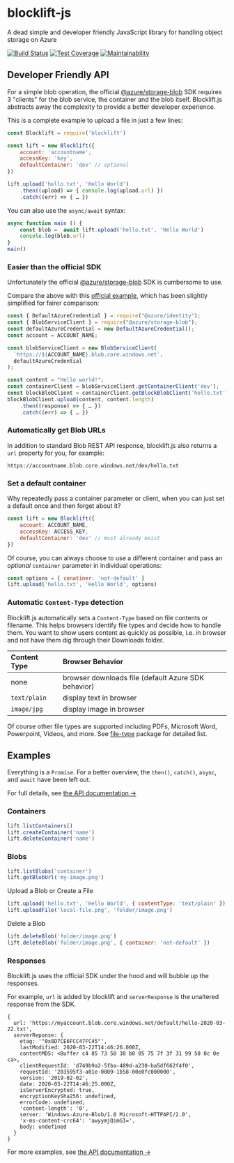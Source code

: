 # blocklift-js

A dead simple and developer friendly JavaScript library for handling object storage on Azure

[![Build Status](https://travis-ci.org/julie-ng/blocklift-js.svg?branch=master)](https://travis-ci.org/julie-ng/blocklift-js)
[![Test Coverage](https://api.codeclimate.com/v1/badges/4b5bf0e191de7c6c74c8/test_coverage)](https://codeclimate.com/github/julie-ng/blocklift-js/test_coverage)
[![Maintainability](https://api.codeclimate.com/v1/badges/4b5bf0e191de7c6c74c8/maintainability)](https://codeclimate.com/github/julie-ng/blocklift-js/maintainability)

## Developer Friendly API

For a simple blob operation, the official [@azure/storage-blob](https://github.com/Azure/azure-sdk-for-js/tree/master/sdk/storage/storage-blob) SDK requires 3 "clients" for the blob service, the container and the blob itself. Blocklift.js abstracts away the complexity to provide a better developer experience.

This is a complete example to upload a file in just a few lines:

```javascript
const Blocklift = require('blocklift')

const lift = new Blocklift({
	account: 'accountname',
	accessKey: 'key',
	defaultContainer: 'dev' // optional
})

lift.upload('hello.txt', 'Hello World')
	.then((upload) => { console.log(upload.url) })
	.catch((err) => { … })
```

You can also use the `async/await` syntax:

```javascript
async function main () {
	const blob =  await lift.upload('hello.txt', 'Hello World')
	console.log(blob.url)
}
main()
```

### Easier than the official SDK

Unfortunately the official [@azure/storage-blob](https://github.com/Azure/azure-sdk-for-js/tree/master/sdk/storage/storage-blob) SDK is cumbersome to use. 

Compare the above with this [official example](https://github.com/Azure/azure-sdk-for-js/tree/master/sdk/storage/storage-blob#create-a-blob-by-uploading-data-to), which has been slightly simplified for fairer comparison:

```javascript
const { DefaultAzureCredential } = require("@azure/identity");
const { BlobServiceClient } = require("@azure/storage-blob");
const defaultAzureCredential = new DefaultAzureCredential();
const account = ACCOUNT_NAME;

const blobServiceClient = new BlobServiceClient(
  `https://${ACCOUNT_NAME}.blob.core.windows.net`,
  defaultAzureCredential
);

const content = "Hello world!";
const containerClient = blobServiceClient.getContainerClient('dev');
const blockBlobClient = containerClient.getBlockBlobClient('hello.txt');
blockBlobClient.upload(content, content.length)
	.then((response) => { … })
	.catch((err) => { … })
```

### Automatically get Blob URLs

In addition to standard Blob REST API response, blocklift.js also returns a `url` property for you, for example:

```
https://accountname.blob.core.windows.net/dev/hello.txt
```

### Set a default container

Why repeatedly pass a container parameter or client, when you can just set a default once and then forget about it?

```javascript
const lift = new Blocklift({
	account: ACCOUNT_NAME,
	accessKey: ACCESS_KEY,
	defaultContainer: 'dev' // must already exist
})
```

Of course, you can always choose to use a different container and pass an _optional_ `container` parameter in individual operations:

```javascript
const options = { conatiner: 'not-default' }
lift.upload('hello.txt', 'Hello World', options)
```

### Automatic `Content-Type` detection

Blocklift.js automatically sets a `Content-Type` based on file contents or filename. This helps browsers identify file types and decide how to handle them. You want to show users content as quickly as possible, i.e. in browser and not have them dig through their Downloads folder.

| Content Type | Browser Behavior |
|:--|:--|
| none | browser downloads file (default Azure SDK behavior) |
| `text/plain` | display text in browser |
| `image/jpg` | display image in browser |

Of course other file types are supported including PDFs, Microsoft Word, Powerpoint, Videos, and more. See [file-type](https://www.npmjs.com/package/file-type#supported-file-types) package for detailed list.

## Examples

Everything is a `Promise`. For a better overview, the `then()`, `catch()`, `async`, and `await` have been left out.

For full details, see [the API documentation &rarr;](https://julie-ng.github.io/blocklift-js/)

### Containers

```javascript
lift.listContainers()
lift.createContainer('name')
lift.deleteContainer('name')
```

### Blobs

```javascript
lift.listBlobs('container')
lift.getBlobUrl('my-image.png')
```

Upload a Blob or Create a File

```javascript
lift.upload('hello.txt', 'Hello World', { contentType: 'text/plain' })
lift.uploadFile('local-file.png', 'folder/image.png')
```

Delete a Blob

```javascript
lift.deleteBlob('folder/image.png')
lift.deleteBlob('folder/image.png', { container: 'not-default' })
```

### Responses

Blocklift.js uses the official SDK under the hood and will bubble up the responses. 

For example, `url` is added by blocklift and `serverResponse` is the unaltered response from the SDK.

```
{
  url: 'https://myaccount.blob.core.windows.net/default/hello-2020-03-22.txt',
  serverReponse: {
    etag: '"0x8D7CE6FCC47FC45"',
    lastModified: 2020-03-22T14:46:26.000Z,
    contentMD5: <Buffer c4 85 73 58 38 b0 05 75 7f 3f 31 99 50 0c 0e ca>,
    clientRequestId: 'd749b9a2-5fba-489d-a230-ba5df662f4f0',
    requestId: '283595f3-a01e-0009-1b58-00e0fc000000',
    version: '2019-02-02',
    date: 2020-03-22T14:46:25.000Z,
    isServerEncrypted: true,
    encryptionKeySha256: undefined,
    errorCode: undefined,
    'content-length': '0',
    server: 'Windows-Azure-Blob/1.0 Microsoft-HTTPAPI/2.0',
    'x-ms-content-crc64': 'awyymjQimGI=',
    body: undefined
  }
}
```

For more examples, see [the API documentation &rarr;](https://julie-ng.github.io/blocklift-js/Blocklift.html)